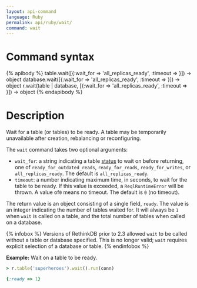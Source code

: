 ```yaml
---
layout: api-command
language: Ruby
permalink: api/ruby/wait/
command: wait
---
```

# Command syntax #

{% apibody %}
table.wait([{:wait_for => 'all_replicas_ready', :timeout => <sec>}]) &rarr; object
database.wait([{:wait_for => 'all_replicas_ready', :timeout => <sec>}]) &rarr; object
r.wait(table | database, [{:wait_for => 'all_replicas_ready', :timeout => <sec>}]) &rarr; object
{% endapibody %}

# Description #

Wait for a table (or tables) to be ready. A table may be temporarily unavailable after creation, rebalancing or reconfiguring.

The `wait` command takes two optional arguments:

* `wait_for`: a string indicating a table [status](/api/ruby/status) to wait on before returning, one of `ready_for_outdated_reads`, `ready_for_reads`, `ready_for_writes`, or `all_replicas_ready`. The default is `all_replicas_ready`.
* `timeout`: a number indicating maximum time, in seconds, to wait for the table to be ready. If this value is exceeded, a `ReqlRuntimeError` will be thrown. A value of`0` means no timeout. The default is `0` (no timeout).

The return value is an object consisting of a single field, `ready`. The value is an integer indicating the number of tables waited for. It will always be `1` when `wait` is called on a table, and the total number of tables when called on a database.

{% infobox %}
Versions of RethinkDB prior to 2.3 allowed `wait` to be called without a table or database specified. This is no longer valid; `wait` requires explicit selection of a database or table.
{% endinfobox %}

__Example:__ Wait on a table to be ready.

```rb
> r.table('superheroes').wait().run(conn)

{:ready => 1}
```
